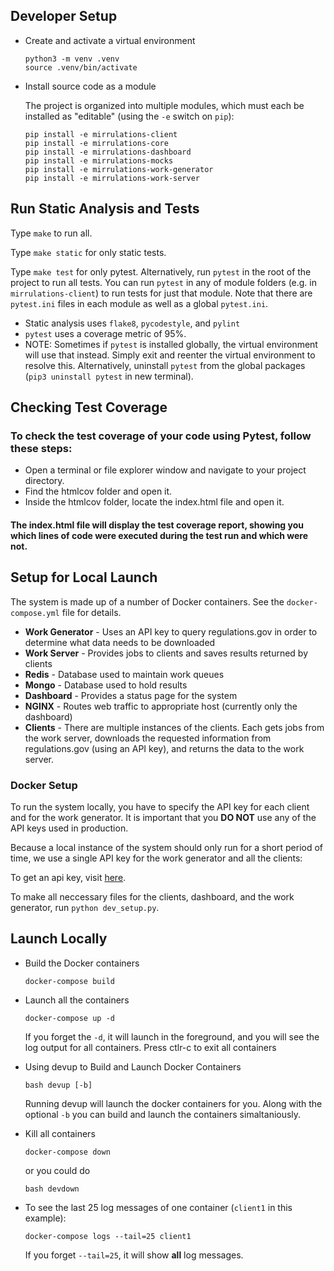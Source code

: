 
## Developer Setup

* Create and activate a virtual environment

  ```
  python3 -m venv .venv
  source .venv/bin/activate
  ```

* Install source code as a module

  The project is organized into multiple modules, which must each be installed as "editable"
  (using the `-e` switch on `pip`):

  ```
  pip install -e mirrulations-client
  pip install -e mirrulations-core
  pip install -e mirrulations-dashboard
  pip install -e mirrulations-mocks
  pip install -e mirrulations-work-generator 
  pip install -e mirrulations-work-server
  ```

## Run Static Analysis and Tests

Type `make` to run all. 

Type `make static` for only static tests.

Type `make test` for only pytest.  Alternatively, run `pytest` in the root of
the project to run all tests.  You can run `pytest` in any of module folders
(e.g. in `mirrulations-client`) to run tests for just that module.  Note that
there are `pytest.ini` files in each module as well as a global `pytest.ini`.

* Static analysis uses `flake8`, `pycodestyle`, and `pylint`
* `pytest` uses a coverage metric of 95%.
* NOTE: Sometimes if `pytest` is installed globally, the virtual environment will use that instead. Simply exit and reenter the virtual environment to resolve this.
  Alternatively, uninstall `pytest` from the global packages (`pip3 uninstall pytest` in new terminal).

## Checking Test Coverage

### To check the test coverage of your code using Pytest, follow these steps:

* Open a terminal or file explorer window and navigate to your project directory.
* Find the htmlcov folder and open it.
* Inside the htmlcov folder, locate the index.html file and open it.

#### The index.html file will display the test coverage report, showing you which lines of code were executed during the test run and which were not.

## Setup for Local Launch

The system is made up of a number of Docker containers.  See the `docker-compose.yml` file for details.

* **Work Generator** - Uses an API key to query regulations.gov in order to determine what data needs to be downloaded
* **Work Server** - Provides jobs to clients and saves results returned by clients
* **Redis** - Database used to maintain work queues
* **Mongo** - Database used to hold results
* **Dashboard** - Provides a status page for the system
* **NGINX** - Routes web traffic to appropriate host (currently only the dashboard)
* **Clients** - There are multiple instances of the clients.  Each gets jobs from the work server, downloads the requested information from regulations.gov (using an API key), and returns the data to the work server.

### Docker Setup

To run the system locally, you have to specify the API key for each client and for the work generator.  It is important that you **DO NOT** use any of the API keys used in production.

Because a local instance of the system should only run for a short period of time, we use a single API key for the work generator and all the clients:

To get an api key, visit [here](https://open.gsa.gov/api/regulationsgov/). 

To make all neccessary files for the clients, dashboard, and the work generator, run `python dev_setup.py`.

## Launch Locally

* Build the Docker containers

  ```
  docker-compose build
  ```
  
* Launch all the containers

  ```
  docker-compose up -d
  ```
  
  If you forget the `-d`, it will launch in the foreground, and you will see the log output for all containers. Press ctlr-c to exit all containers

* Using devup to Build and Launch Docker Containers

  ```
  bash devup [-b]
  ```

  Running devup will launch the docker containers for you. Along with the optional `-b` you can build and launch the containers simaltaniously. 
  
* Kill all containers

  ```
  docker-compose down
  ```

  or you could do

  ```
  bash devdown
  ```
  
* To see the last 25 log messages of one container (`client1` in this example):

  ```
  docker-compose logs --tail=25 client1
  ```
  
  If you forget `--tail=25`, it will show **all** log messages.
